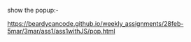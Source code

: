 show the popup:-


https://beardycancode.github.io/weekly_assignments/28feb-5mar/3mar/ass1/ass1withJS/pop.html
